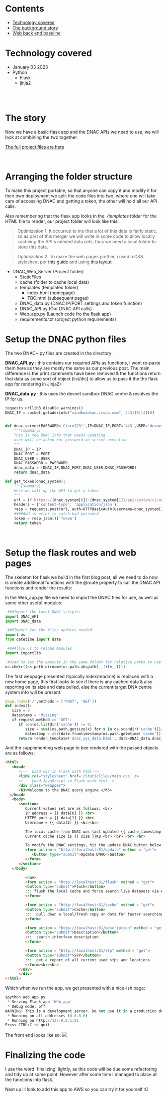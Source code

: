 # Contents
- [Technology covered](#technology-covered-)
- [The background story](#the-background-story-)
- [Web back end baseline](#web-back-end-baseline-)

# Technology covered <a name="technology-covered"></a>
* January 03 2023
* Python
  * Flask
  * jinja2


<br><br>

# The story <a name="the-background-story"></a>

Now we have a basic flask app and the DNAC APIs we need to use, we will look at combining the two together.

[The full project files are here](/Blogger/DNAC_API/DNAC_Web_Server/)

<br>

# Arranging the folder structure

To make this project portable, so that anyone can copy it and modify it for their own deployment we split the code files into two, where one will take care of accessing DNAC and getting a token, the other will hold all our API calls.

Also remembering that the flask app looks in the *./templates* folder for the HTML file to render, our project folder will look like this:

> Optimization 1: It occurred to me that a lot of this data is fairly static, so as part of this merger we will write in some code to allow locally cacheing the API's needed data sets, thus we need a local folder to store this data.

> Optimization 2: To make the web pages prettier, i used a CSS stylesheet per [this guide](https://thinkinfi.com/flask-adding-html-and-css/) and using [this layout](https://colorlib.com/wp/css-layouts/)

- DNAC_Web_Server (Project folder)
  - StaticFiles
  - cache (folder to cache local data)
  - templates (templated folder)
    - index.html (homepage)
    - TBC.html (subsequent pages)
  - DNAC_data.py (DNAC IP/PORT settings and token function)
  - DNAC_API.py (Our DNAC API calls)
  - Web_app.py (Launch code fro the flask app)
  - requirements.txt (project python requirements)

# Setup the DNAC python files

The two DNAC~.py files are created in the directory:

**DNAC_API.py** : this contains our required APIs as functions, i wont re-paste them here as they are mostly the same as our previous post. The main difference is the print statements have been removed & the functions return that data as some sort of object (list/dic] to allow us to pass it the the flask app for rendering in Jinja2)


**DNAC_data.py** : this uses the devnet sandbox DNAC centre & resolves the IP for us.
```python
requests.urllib3.disable_warnings()
DNAC_IP = socket.getaddrinfo("sandboxdnac.cisco.com", 443)[0][4][0]


def dnac_server(PASSWORD='Cisco123!',IP=DNAC_IP,PORT='443',USER='devnetuser'):
    """[summary]
    This is the DNAC info that needs updating
    user will be asked for password on script execution
    """
    DNAC_IP = IP
    DNAC_PORT = PORT
    DNAC_USER = USER
    DNAC_PASSWORD = PASSWORD
    dnac_data = (DNAC_IP,DNAC_PORT,DNAC_USER,DNAC_PASSWORD)
    return dnac_data

def get_token(dnac_system):
    """[summary]
    Here we call up the API to get a token
    """
    url = (f'https://{dnac_system[0]}:{dnac_system[1]}/api/system/v1/auth/token')
    headers = {'content-type': 'application/json'}
    resp = requests.post(url, auth=HTTPBasicAuth(username=dnac_system[2], password=dnac_system[3]), headers=headers,verify=False)
    ####Add in error to catch bad password 
    token = resp.json()['Token']
    return token
```

<br>


# Setup the flask routes and web pages
The skeleton for flask we build in the first blog post, all we need to do now is create additional functions with the @route property to call the DNAC API functions and render the results:

In the Web_app.py file we need to import the DNAC files for use, as well as some other useful modules:
```python
 ###Import the local DNAC scripts:
import DNAC_API
import DNAC_data

 ###Import for the files updates needed
import os
from datetime import date

 ###Allow us to reload modules
import importlib

 #Used to set the execute in the same folder for relative paths to use
os.chdir((os.path.dirname(os.path.abspath(__file__))))
```




The first webpage presented (typically index/readme) is replaced with a new home page, this first looks to see if there is any cached data & also reporting on its size and date pulled, else the current target DNA centre system info will be present.

```python
@app.route('/',methods = ['POST', 'GET'])
def index():
   size = 0
   datestamp = 'Missing'
   if request.method == 'GET':
      if len(os.listdir('cache')) != 0:
         size = sum([os.path.getsize(x) for x in os.scandir('cache')])//1024
         datestamp = str(date.fromtimestamp(os.path.getmtime('cache')))
      return render_template('dnac_sys_data.html', data=DNAC_data.dnac_server(), size=size, cache_timestamp=datestamp)
```

And the supplementing web page to bee rendered with the passed objects are as follows:
```html
<html>
   <head>
      <!--  Load CSS in Flask with html-->
      <link rel="stylesheet" href='/StaticFiles/main.css' />
      <!--  Load JavaScript in Flask with html-->
      <div class="wrapper">
      <h3>Welcome to the DNAC query engine </h3>
  </head>
   <body>
      <section>
         Current values set are as follows: <br>
         IP address = {{ data[0] }} <br>
         HTTPS port = {{ data[1] }} <br>
         Username = {{ data[2] }} <br><br>

         The local cache from DNAC was last updated {{ cache_timestamp }} <br>
         Current cache size is {{ size }}KB <br> <br> <br> <br>

         To modify the DNAC settings, hit the update DNAC button below <br><br>
         <form action = "http://localhost:81/update" method = "get">
            <button type="submit">Update DNAC</button>
         </form>
      </section>
   </body>

         <nav>
         <form action = "http://localhost:81/flush" method = "get">
         <button type="submit">Flush</button>
         ::: flush the local cache and force search live datasets via API calls
         </form>

         <form action = "http://localhost:81/cache" method = "get">
         <button type="submit">Cache</button>
         :::  pull down a local/fresh copy or data for faster searching (2-3 min)
         </form>

         <form action = "http://localhost:81/description" method = "get">
         <button type="submit">Description</button>
         :::  search interface description
         </form>

         <form action = "http://localhost:81/sfp" method = "get">
         <button type="submit">SFP</button>
         :::  get a report of all current used sfps and locations
         </form><br><br>
      </nav>
      </div>
</html>
```

Which when we run the app, we get presented with a nice-ish page:

```python
$python Web_app.py
 * Serving Flask app 'Web_app'
 * Debug mode: off
WARNING: This is a development server. Do not use it in a production deployment. Use a production WSGI server instead.
 * Running on all addresses (0.0.0.0)
 * Running on http://127.0.0.1:81
Press CTRL+C to quit

```
The front end looks like so:
![](images/2023-01-12-22-08-01.png)


# Finalizing the code
I use the word 'finalizing' lightly, as this code will be due some refactoring and tidy up at some point. However after some time I managed to place all the functions into flask.

Next up ill look to add this app to AWS so you can try it for yourself :O

